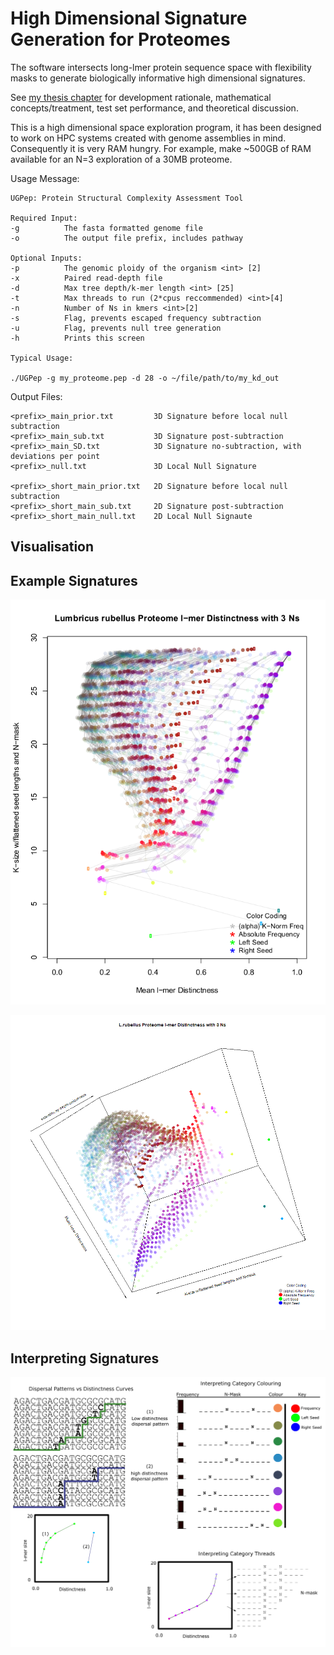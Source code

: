 # High Dimensional Signature Generation for Proteomes
The software intersects long-lmer protein sequence space with flexibility masks to generate biologically informative high dimensional signatures.

See [my thesis chapter](https://github.com/OliverCardiff/HighDimensionalSignatures/blob/master/OliverThesis-%20Data%20chapter%202.pdf) for development rationale, mathematical concepts/treatment, test set performance, and theoretical discussion.

This is a high dimensional space exploration program, it has been designed to work on HPC systems created with genome assemblies in mind. Consequently it is very RAM hungry. For example, make ~500GB of RAM available for an N=3 exploration of a 30MB proteome.

<Link to Publication to be added once submitted>
  

Usage Message:
```
UGPep: Protein Structural Complexity Assessment Tool

Required Input:
-g			The fasta formatted genome file
-o			The output file prefix, includes pathway

Optional Inputs:
-p			The genomic ploidy of the organism <int> [2]
-x			Paired read-depth file
-d			Max tree depth/k-mer length <int> [25]
-t			Max threads to run (2*cpus reccommended) <int>[4]
-n			Number of Ns in kmers <int>[2]
-s			Flag, prevents escaped frequency subtraction
-u			Flag, prevents null tree generation
-h			Prints this screen

Typical Usage:

./UGPep -g my_proteome.pep -d 28 -o ~/file/path/to/my_kd_out
```

Output Files:
```
<prefix>_main_prior.txt         3D Signature before local null subtraction
<prefix>_main_sub.txt           3D Signature post-subtraction
<prefix>_main_SD.txt            3D Signature no-subtraction, with deviations per point
<prefix>_null.txt               3D Local Null Signature
  
<prefix>_short_main_prior.txt   2D Signature before local null subtraction
<prefix>_short_main_sub.txt     2D Signature post-subtraction
<prefix>_short_main_null.txt    2D Local Null Signaute
```

## Visualisation

<Explain R Code here>


## Example Signatures

![L.rubellus](Images/Lumbricus_rubellus_prot.png)

![L.rubellus_Expanded](Images/L.rubellus_291_prot.png)


## Interpreting Signatures

![Interpreting Signatures](Images/infographic.png)

